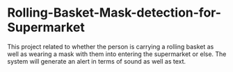 # Rolling-Basket-Mask-detection-for-Supermarket
This project related to whether the person is carrying a rolling basket as well as wearing a mask with them into entering the supermarket or else. The system will generate an alert in terms of sound as well as text.
